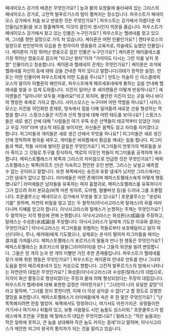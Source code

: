 페네이오스 강가의 배경은 무엇인가요?	| 늪과 물의 요정들에 둘러싸여 있는 그리스의 페네이오스 강가로, 고전적 발푸르기스의 밤이 펼쳐지는 장소입니다.
파우스트가 페네이오스 강가에서 처음 보고 반응한 것은 무엇인가요?	| 파우스트는 강가에서 아름다운 여인들(님프들)을 보고 황홀해하며, 이것이 꿈인지 생시인지 의문을 품습니다.
파우스트가 페네이오스 강가에서 찾고 있는 인물은 누구인가요?	| 파우스트는 헬레네를 찾고 있으며, 그녀를 향한 갈망으로 가득 차 있습니다.
케이론은 어떤 인물인가요?	| 켄타우로스의 일원으로 반인반마의 모습을 한 현자이자 영웅들의 교육자로, 의술에도 능했던 인물입니다.
케이론이 가장 뛰어난 영웅으로 꼽은 인물은 누구인가요?	| 케이론은 헤라클레스를 가장 뛰어난 영웅으로 꼽으며 "타고난 왕자"이자 "가이아도 다시는 그런 자를 낳지 못할" 인물이라고 칭송합니다.
케이론과 헬레네의 관계는 무엇인가요?	| 케이론은 과거에 헬레네를 자신의 등에 태워 강을 건네준 적이 있다고 말합니다(괴테가 창작한 설정).
만토는 어떤 인물이며 파우스트에게 어떤 도움을 주나요?	| 만토는 의술의 신 아스클레피오스의 딸이자 아폴론의 예언자로, 파우스트에게 페르세포네에게 통하는 길을 안내해 헬레네를 찾을 수 있게 도와줍니다.
지진이 일어난 후 세이렌들은 어떻게 반응하나요?	| 세이렌들은 "달아나자! 모두들 서둘러요!"라고 외치며, 불안한 지진이 있는 곳을 떠나 바다의 명랑한 축제로 가자고 합니다.
사이스모스는 누구이며 어떤 역할을 하나요?	| 사이스모스는 지진을 의인화한 존재로, 땅속에서 힘을 다해 밀어올려 새로운 산을 형성하는 역할을 합니다.
스핑크스들은 지진과 산의 형성에 대해 어떤 태도를 보이나요?	| 스핑크스들은 새로 생긴 산에 대해 "사람들은 여기 우뚝 솟은 산맥들이 태곳적부터 있었던 거라고 우길 거야"라며 냉소적 태도를 보이지만, 자신들은 꿈쩍도 않고 자리를 지키겠다고 합니다.
피그미들과 개미들은 새로 생긴 산에서 무엇을 하나요?	| 피그미들은 새로 생긴 산에 정착하여 왕국을 세우고, 개미들은 바위틈에서 황금을 캐내는 일을 합니다.
피그미들과 백로, 학들 사이에 벌어진 갈등은 무엇인가요?	| 피그미들이 연못가의 백로들을 쏘아 죽이고 그 깃털로 투구를 장식하자, 백로의 이웃인 학들이 피그미들을 공격하여 복수합니다.
메피스토펠레스가 북쪽과 그리스의 차이점으로 언급한 것은 무엇인가요?	| 메피스토펠레스는 북쪽(하르츠 산)은 익숙하고 편안한 곳인 반면, 그리스는 낯설고 예측할 수 없는 곳이라고 말합니다. 또한 북쪽에서는 송진과 유황 냄새가 났지만 그리스에서는 그런 냄새가 없다고 합니다.
라미에들은 어떤 존재이며 메피스토펠레스에게 어떻게 행동했나요?	| 라미에들은 남자들을 유혹하는 여자 흡혈귀로, 메피스토펠레스를 유혹하다가 그가 잡으려 하자 본모습(비쩍 마른 빗자루, 도마뱀, 말불버섯 등)을 드러내 그를 조롱합니다.
호문쿨루스는 페네이오스 강가에서 무엇을 찾고 있나요?	| 호문쿨루스는 "생성되기를" 원하며, 자연의 비밀을 알고 있는 두 철학자(아낙사고라스와 탈레스)의 뒤를 따라다니며 지혜를 얻고자 합니다.
아낙사고라스와 탈레스가 논쟁하는 주제는 무엇인가요?	| 두 철학자는 지각 형성에 관해 논쟁합니다. 아낙사고라스는 화성론(火成論)을 주장하고, 탈레스는 수성론(水成論)을 주장합니다.
아낙사고라스가 달에게 기도한 이유와 결과는 무엇인가요?	| 아낙사고라스는 피그미들을 위협하는 학들로부터 보호해달라고 달의 여신(디아나, 루나, 헤카테)에게 기도했으나, 실제로는 운석이 떨어져 피그미들을 해치는 결과를 가져옵니다.
메피스토펠레스가 포르키스의 딸들과 만나 한 행동은 무엇인가요?	| 메피스토펠레스는 포르키스의 딸들(그라이아이)을 만나 그들의 외관을 빌려 변장합니다. 그들은 한 개의 눈과 한 개의 이빨만 가진 추한 존재들입니다.
파우스트가 헬레네를 찾기 위해 취한 행동은 무엇인가요?	| 파우스트는 케이론의 안내로 만토를 만나 그녀의 도움을 받아 페르세포네가 있는 저승으로 향합니다.
고전적 발푸르기스의 밤에서 나타나는 자연관의 대립은 무엇인가요?	| 화성론(아낙사고라스)과 수성론(탈레스)의 대립으로, 지각이 화산 활동으로 형성되었다는 주장과 물에 의해 형성되었다는 주장의 대립입니다.
파우스트가 헬레네에 대해 표현한 감정은 어떠한가요?	| "그녀만이 나의 유일한 갈망"이라고 말하며, "그녀를 얻지 못한다면, 이제 더 이상 살아갈 수 없다"고 할 정도로 강렬한 열망을 표현합니다.
메피스토펠레스가 라미에들에게 속은 후 한 말은 무엇인가요?	| "난 똑똑해지려면 한참 멀었어. 북쪽에서도 멍청하더니, 여기서도 마찬가지군. 유령들이란 거기서나 여기서나 뒤틀려 있고, 보통 사람들도 시인 놈들도 상스러워."
호문쿨루스가 탈레스에게 조언을 구했을 때 탈레스의 대답은 무엇이었나요?	| 탈레스는 "작은 놈들과는 작은 일밖에 못하고, 큰 놈을 상대해야 작은 놈도 커지는 걸세"라고 말하며, 아낙사고라스가 제안한 피그미 왕국의 통치자가 되는 것을 말리고 있습니다.